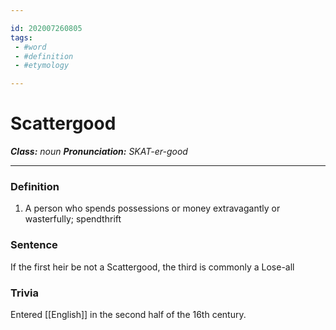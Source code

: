 ```yaml
---

id: 202007260805
tags:
 - #word
 - #definition
 - #etymology 

---
```


# Scattergood
**_Class:_** *noun*
**_Pronunciation:_** *SKAT-er-good*

---

### Definition
1. A person who spends possessions or money extravagantly or wasterfully; spendthrift
### Sentence
If the first heir be not a Scattergood, the third is commonly a Lose-all

### Trivia
Entered [[English]] in the second half of the 16th century.